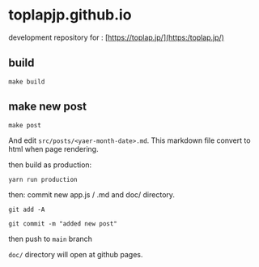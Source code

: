 # toplapjp.github.io

development repository for : [https://toplap.jp/](https:/toplap.jp/)

## build

```make build```

## make new post

```make post```

And edit ```src/posts/<yaer-month-date>.md```. This markdown file convert to html when page rendering.

then build as production:

```yarn run production```

then: commit new app.js / .md and doc/ directory.

```git add -A```

```git commit -m "added new post"```

then push to ```main``` branch

```doc/``` directory will open at github pages.
